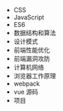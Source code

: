 - CSS
- JavaScript
- ES6
- 数据结构和算法
- 设计模式
- 前端性能优化
- 前端漏洞攻防
- 计算机网络
- 浏览器工作原理
- webpack
- vue 源码
- 项目
